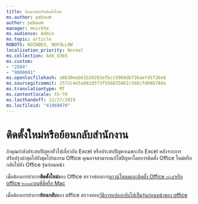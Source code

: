 ```yaml
---
title: ย้อนกลับหรือติดตั้งใหม่
ms.author: pebaum
author: pebaum
manager: mnirkhe
ms.audience: Admin
ms.topic: article
ROBOTS: NOINDEX, NOFOLLOW
localization_priority: Normal
ms.collection: Adm_O365
ms.custom:
- "2584"
- "9000691"
ms.openlocfilehash: a8b30eeb61b20283efbcc5968dbf36aef45f36e8
ms.sourcegitcommit: 2572c4e5a981d5f3f556835061c568cfd08b78da
ms.translationtype: MT
ms.contentlocale: th-TH
ms.lasthandoff: 12/27/2019
ms.locfileid: "41969870"
---
```

# <a name="reinstall-or-roll-back-office"></a>ติดตั้งใหม่หรือย้อนกลับสำนักงาน

ถ้าคุณกำลังประสบปัญหาทั่วไปเกี่ยวกับ Excel หรือประสบปัญหาเฉพาะกับ Excel หลังจากการปรับปรุงล่าสุดไปยังชุดโปรแกรม Office คุณอาจสามารถแก้ไขปัญหาโดยการติดตั้ง Office ใหม่หรือกลับไปยัง Office รุ่นก่อนหน้า

เมื่อต้องการทำการ**ติดตั้งใหม่**ของ Office ตรวจสอบการ[ดาวน์โหลดและติดตั้ง Office ๓๖๕หรือ office ๒๐๑๙บนพีซีหรือ Mac](https://support.office.com/article/download-and-install-or-reinstall-office-365-or-office-2019-on-a-pc-or-mac-4414eaaf-0478-48be-9c42-23adc4716658)

เมื่อต้องการทำการ**ย้อนกลับ**ของ office ตรวจสอบ[วิธีการแปลงกลับไปเป็นรุ่นก่อนหน้าของ office](https://support.microsoft.com/help/2770432/how-to-revert-to-an-earlier-version-of-office-2013-or-office-2016-clic) 